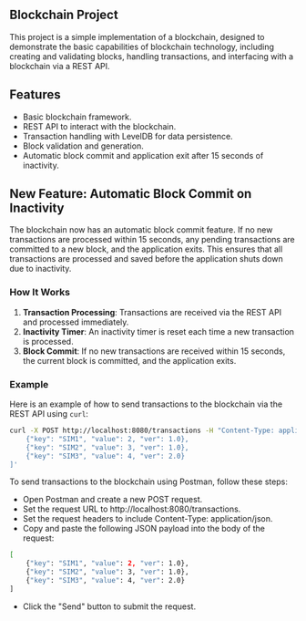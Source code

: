 ## Blockchain Project

This project is a simple implementation of a blockchain, designed to demonstrate the basic capabilities of blockchain technology, including creating and validating blocks, handling transactions, and interfacing with a blockchain via a REST API.

## Features

- Basic blockchain framework.
- REST API to interact with the blockchain.
- Transaction handling with LevelDB for data persistence.
- Block validation and generation.
- Automatic block commit and application exit after 15 seconds of inactivity.

## New Feature: Automatic Block Commit on Inactivity

The blockchain now has an automatic block commit feature. If no new transactions are processed within 15 seconds, any pending transactions are committed to a new block, and the application exits. This ensures that all transactions are processed and saved before the application shuts down due to inactivity.

### How It Works

1. **Transaction Processing**: Transactions are received via the REST API and processed immediately.
2. **Inactivity Timer**: An inactivity timer is reset each time a new transaction is processed.
3. **Block Commit**: If no new transactions are received within 15 seconds, the current block is committed, and the application exits.

### Example

Here is an example of how to send transactions to the blockchain via the REST API using `curl`:

```sh
curl -X POST http://localhost:8080/transactions -H "Content-Type: application/json" -d '[
    {"key": "SIM1", "value": 2, "ver": 1.0},
    {"key": "SIM2", "value": 3, "ver": 1.0},
    {"key": "SIM3", "value": 4, "ver": 2.0}
]'
```

To send transactions to the blockchain using Postman, follow these steps:
- Open Postman and create a new POST request.
- Set the request URL to http://localhost:8080/transactions.
- Set the request headers to include Content-Type: application/json.
- Copy and paste the following JSON payload into the body of the request:

```sh
[
    {"key": "SIM1", "value": 2, "ver": 1.0},
    {"key": "SIM2", "value": 3, "ver": 1.0},
    {"key": "SIM3", "value": 4, "ver": 2.0}
]
```

- Click the "Send" button to submit the request.
